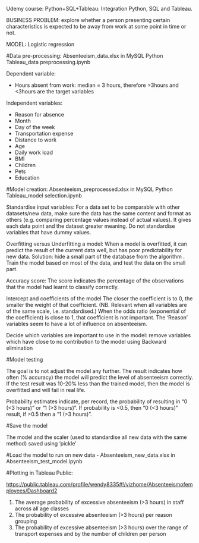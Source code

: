 Udemy course: Python+SQL+Tableau: Integration Python, SQL and Tableau.

BUSINESS PROBLEM: explore whether a person presenting certain characteristics is expected to be away from work at some point in time or not.

MODEL: Logistic regression

#Data pre-processing: Absenteeism_data.xlsx in MySQL Python Tableau_data preprocessing.ipynb

Dependent variable: 
- Hours absent from work: median = 3 hours, therefore >3hours and <3hours are the target variables

Independent variables:
- Reason for absence
- Month
- Day of the week
- Transportation expense
- Distance to work
- Age
- Daily work load
- BMI
- Children
- Pets
- Education

#Model creation:  Absenteeism_preprocessed.xlsx in MySQL Python Tableau_model selection.ipynb


Standardise input variables:
For a data set to be comparable with other datasets/new data, make sure the data has the same content and format as others (e.g. comparing percentage values instead of actual values). It gives each data point and the dataset greater meaning.
Do not standardise variables that have dummy values.

Overfitting versus Underfitting a model:
When a model is overfitted, it can predict the result of the current data well, but has poor predictability for new data. Solution: hide a small part of the database from the algorithm . Train the model based on most of the data, and test the data on the small part. 

Accuracy score: 
The score indicates the percentage of the observations that the model had learnt to classify correctly.

Intercept and coefficients of the model
The closer the coefficient is to 0, the smaller the weight of that coefficient. (NB. Relevant when all variables are of the same scale, i.e. standardised.)
When the odds ratio (exponential of the coefficient) is close to 1, that coefficient is not important.
The ‘Reason’ variables seem to have a lot of influence on absenteeism.

Decide which variables are important to use in the model: remove variables which have close to no contribution to the model using Backward elimination


#Model testing

The goal is to not adjust the model any further.
The result indicates how often (% accuracy) the model will predict the level of absenteeism correctly. If the test result was 10-20% less than the trained model, then the model is overfitted and will fail in real life.  

Probability estimates indicate, per record, the probability of resulting in “0 (<3 hours)” or “1 (>3 hours)”. If probability is <0.5, then “0 (<3 hours)” result, if >0.5 then a “1 (>3 hours)”.

#Save the model 

The model and the scaler (used to standardise all new data with the same method) saved using ‘pickle’

#Load the model to run on new data - Absenteeism_new_data.xlsx in Absenteeism_test_model.ipynb


#Plotting in Tableau Public:


https://public.tableau.com/profile/wendy8335#!/vizhome/Absenteeismofemployees/Dashboard2

1.	The average probability of excessive absenteeism (>3 hours) in staff across all age classes
2.	The probability of excessive absenteeism (>3 hours) per reason grouping
3.	The probability of excessive absenteeism (>3 hours) over the range of transport expenses and by the number of children per person 
